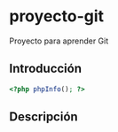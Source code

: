 # proyecto-git
Proyecto para aprender Git
## Introducción

```php
<?php phpInfo(); ?>
```
## Descripción
